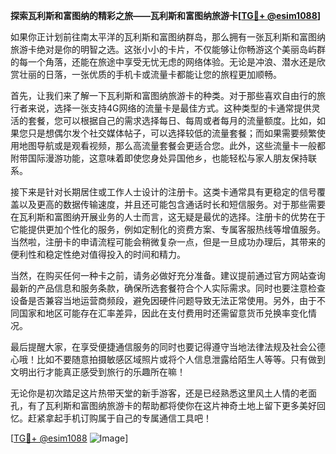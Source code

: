 **探索瓦利斯和富图纳的精彩之旅——瓦利斯和富图纳旅游卡[[TG💪+ @esim1088](https://t.me/s/esim1088)]**

如果你正计划前往南太平洋的瓦利斯和富图纳群岛，那么拥有一张瓦利斯和富图纳旅游卡绝对是你的明智之选。这张小小的卡片，不仅能够让你畅游这个美丽岛屿群的每一个角落，还能在旅途中享受无忧无虑的网络体验。无论是冲浪、潜水还是欣赏壮丽的日落，一张优质的手机卡或流量卡都能让您的旅程更加顺畅。

首先，让我们来了解一下瓦利斯和富图纳旅游卡的种类。对于那些喜欢自由行的旅行者来说，选择一张支持4G网络的流量卡是最佳方式。这种类型的卡通常提供灵活的套餐，您可以根据自己的需求选择每日、每周或者每月的流量额度。比如，如果您只是想偶尔发个社交媒体帖子，可以选择较低的流量套餐；而如果需要频繁使用地图导航或是观看视频，那么高流量套餐会更适合您。此外，这些流量卡一般都附带国际漫游功能，这意味着即使您身处异国他乡，也能轻松与家人朋友保持联系。

接下来是针对长期居住或工作人士设计的注册卡。这类卡通常具有更稳定的信号覆盖以及更高的数据传输速度，并且还可能包含通话时长和短信服务。对于那些需要在瓦利斯和富图纳开展业务的人士而言，这无疑是最优的选择。注册卡的优势在于它能提供更加个性化的服务，例如定制化的资费方案、专属客服热线等增值服务。当然啦，注册卡的申请流程可能会稍微复杂一点，但是一旦成功办理后，其带来的便利性和稳定性绝对值得投入的时间和精力。

当然，在购买任何一种卡之前，请务必做好充分准备。建议提前通过官方网站查询最新的产品信息和服务条款，确保所选套餐符合个人实际需求。同时也要注意检查设备是否兼容当地运营商频段，避免因硬件问题导致无法正常使用。另外，由于不同国家和地区可能存在汇率差异，因此在支付费用时还需留意货币兑换率变化情况。

最后提醒大家，在享受便捷通信服务的同时也要记得遵守当地法律法规及社会公德心哦！比如不要随意拍摄敏感区域照片或将个人信息泄露给陌生人等等。只有做到文明出行才能真正感受到旅行的乐趣所在嘛！

无论你是初次踏足这片热带天堂的新手游客，还是已经熟悉这里风土人情的老面孔，有了瓦利斯和富图纳旅游卡的帮助都将使你在这片神奇土地上留下更多美好回忆。赶紧拿起手机订购属于自己的专属通信工具吧！

[[TG💪+ @esim1088](https://t.me/s/esim1088) ![Image](https://i.postimg.cc/4NQfJmqS/Snipaste-2025-05-13-00-14-12.png)]